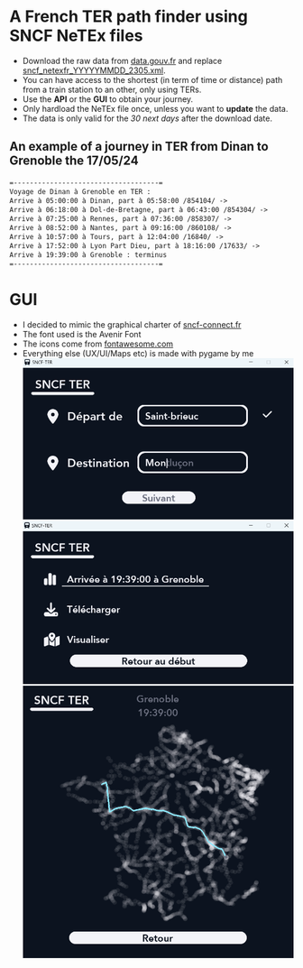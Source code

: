 # A French TER path finder using SNCF NeTEx files
- Download the raw data from [data.gouv.fr](https://www.data.gouv.fr/fr/) and replace [sncf_netexfr_YYYYYMMDD_2305.xml](https://github.com/EwannAnacombesque/DeTERmine/blob/main/sncf_netexfr_20240509_2305.xml). 
- You can have access to the shortest (in term of time or distance) path from a train station to an other, only using TERs.
- Use the __API__ or the __GUI__ to obtain your journey.
- Only hardload the NeTEx file once, unless you want to __update__ the data.
- The data is only valid for the *30 next days* after the download date.
## An example of a journey in TER from Dinan to Grenoble the 17/05/24
```
=------------------------------------=
Voyage de Dinan à Grenoble en TER :
Arrive à 05:00:00 à Dinan, part à 05:58:00 /854104/ ->
Arrive à 06:18:00 à Dol-de-Bretagne, part à 06:43:00 /854304/ ->
Arrive à 07:25:00 à Rennes, part à 07:36:00 /858307/ ->
Arrive à 08:52:00 à Nantes, part à 09:16:00 /860108/ ->
Arrive à 10:57:00 à Tours, part à 12:04:00 /16840/ ->
Arrive à 17:52:00 à Lyon Part Dieu, part à 18:16:00 /17633/ ->
Arrive à 19:39:00 à Grenoble : terminus
=------------------------------------=
```
# GUI
- I decided to mimic the graphical charter of [sncf-connect.fr](https://www.sncf-connect.com/)
- The font used is the Avenir Font
- The icons come from [fontawesome.com](https://fontawesome.com/)
- Everything else (UX/UI/Maps etc) is made with pygame by me
![Illustration](https://github.com/EwannAnacombesque/DeTERmine/blob/main/Illustrations/GUI%20illustration.png)
![Illustration](https://github.com/EwannAnacombesque/DeTERmine/blob/main/Illustrations/GUI%20illustration%202.png)
![MAP](https://github.com/EwannAnacombesque/DeTERmine/blob/main/Illustrations/Dinan%20Grenoble.png)
